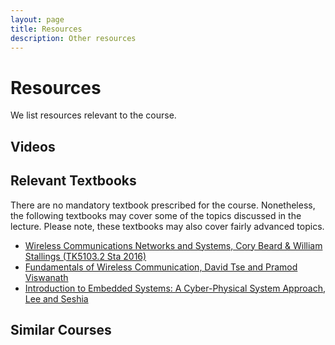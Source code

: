 ```yaml
---
layout: page
title: Resources
description: Other resources 
---
```


# Resources

We list resources relevant to the course.

## Videos

## Relevant Textbooks

There are no mandatory textbook prescribed for the course. Nonetheless, the following textbooks may cover some of the topics discussed in the lecture. Please note, these textbooks may also cover fairly advanced topics.


*  [Wireless Communications Networks and Systems, Cory Beard & William Stallings (TK5103.2 Sta 2016)](https://www.amazon.com/Wireless-Communication-Networks-Systems-Beard/dp/0133594173)
* [Fundamentals of Wireless Communication, David Tse and Pramod Viswanath](https://web.stanford.edu/~dntse/wireless_book.html)
* [Introduction to Embedded Systems: A Cyber-Physical System Approach, Lee and Seshia](https://ptolemy.berkeley.edu/books/leeseshia/)


## Similar Courses



